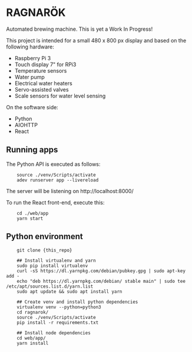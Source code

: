 RAGNARÖK
========
Automated brewing machine.
This is yet a Work In Progress!

This project is intended for a small 480 x 800 px display and based on the following hardware:
* Raspberry Pi 3
* Touch display 7" for RPi3
* Temperature sensors
* Water pump
* Electrical water heaters
* Servo-assisted valves
* Scale sensors for water level sensing

On the software side:
* Python
* AIOHTTP
* React

Running apps
------------
The Python API is executed as follows:
~~~
    source ./venv/Scripts/activate
    adev runserver app --livereload
~~~
The server will be listening on http://localhost:8000/

To run the React front-end, execute this:
~~~
    cd ./web/app
    yarn start
~~~

Python environment
------------------
~~~
    git clone {this_repo}

    ## Install virtualenv and yarn
    sudo pip install virtualenv
    curl -sS https://dl.yarnpkg.com/debian/pubkey.gpg | sudo apt-key add -
    echo "deb https://dl.yarnpkg.com/debian/ stable main" | sudo tee /etc/apt/sources.list.d/yarn.list
    sudo apt update && sudo apt install yarn

    ## Create venv and install python dependencies
    virtualenv venv --python=python3
    cd ragnarok/
    source ./venv/Scripts/activate
    pip install -r requirements.txt
    
    ## Install node dependencies
    cd web/app/
    yarn install
~~~